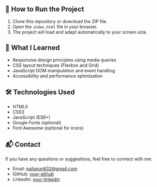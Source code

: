 
## 🚀 How to Run the Project

1. Clone this repository or download the ZIP file.
2. Open the `index.html` file in your browser.
3. The project will load and adapt automatically to your screen size.

## 🧠 What I Learned

- Responsive design principles using media queries
- CSS layout techniques (Flexbox and Grid)
- JavaScript DOM manipulation and event handling
- Accessibility and performance optimization

## 🛠️ Technologies Used

- HTML5
- CSS3
- JavaScript (ES6+)
- Google Fonts (optional)
- Font Awesome (optional for icons)

## 📬 Contact

If you have any questions or suggestions, feel free to connect with me:

- Email: paltarun832@gmail.com
- GitHub: [your-github](https://github.com/TarunPalTech)
- LinkedIn: [your-linkedin](https://www.linkedin.com/in/tarun-pal-87117518a/)

